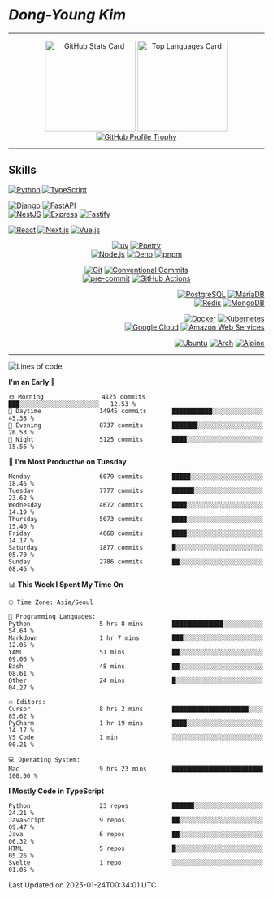 # **_Dong-Young Kim_**

---

<!-- markdownlint-disable MD033 -->
<p align="center">
  <a href="https://github.com/anuraghazra/github-readme-stats#github-stats-card">
    <img
      height="178"
      alt="GitHub Stats Card"
      src="https://github-readme-stats.vercel.app/api?username=pers0n4&hide_title=true&include_all_commits=true&hide_border=true&show_icons=true&icon_color=00abc0&ring_color=5f4b8b&theme=onedark&text_color=f0eee9"
    />
  </a>
  <a href="https://github.com/anuraghazra/github-readme-stats#top-languages-card">
    <img
      height="178"
      alt="Top Languages Card"
      src="https://github-readme-stats.vercel.app/api/top-langs?username=pers0n4&hide_title=true&hide_border=true&layout=compact&langs_count=8&size_weight=0.5&count_weight=0.5&hide=css,html,tex&theme=onedark&text_color=f0eee9"
    />
  </a>
  <a href="https://github.com/ryo-ma/github-profile-trophy">
    <img
      alt="GitHub Profile Trophy"
      src="https://github-profile-trophy.vercel.app/?username=pers0n4&row=1&no-frame=true&theme=onedark"
    />
  </a>
</p>
<!-- markdownlint-enable -->

---

## Skills

<!-- markdownlint-disable MD033 -->
<div align="left">

[![Python][python]](https://www.python.org/)
[![TypeScript][typescript]](https://www.typescriptlang.org/)

[![Django][django]](https://www.djangoproject.com/)
[![FastAPI][fastapi]](https://fastapi.tiangolo.com/)
\
[![NestJS][nestjs]](https://nestjs.com/)
[![Express][express]](https://expressjs.com/)
[![Fastify][fastify]](https://www.fastify.io/)

[![React][react]](https://reactjs.org/)
[![Next.js][next.js]](https://nextjs.org/)
[![Vue.js][vue.js]](https://vuejs.org/)

</div>
<div align="center">

[![uv][uv]](https://docs.astral.sh/uv/)
[![Poetry][poetry]](https://python-poetry.org/)
\
[![Node.js][node.js]](https://nodejs.org/en/)
[![Deno][deno]](https://deno.land/)
[![pnpm][pnpm]](https://pnpm.io/)

[![Git][git]](https://git-scm.com/)
[![Conventional Commits][conventionalcommits]](https://conventionalcommits.org)
\
[![pre-commit][precommit]](https://pre-commit.com/)
[![GitHub Actions][githubactions]](https://docs.github.com/en/actions)

</div>
<div align="right">

[![PostgreSQL][postgresql]](https://www.postgresql.org/)
[![MariaDB][mariadb]](https://mariadb.org/)
\
[![Redis][redis]](https://redis.io/)
[![MongoDB][mongodb]](https://www.mongodb.com/)

[![Docker][docker]](https://www.docker.com/)
[![Kubernetes][kubernetes]](https://kubernetes.io/)
\
[![Google Cloud][googlecloud]](https://cloud.google.com/)
[![Amazon Web Services][amazonwebservices]](https://aws.amazon.com/)

[![Ubuntu][ubuntu]](https://ubuntu.com/)
[![Arch][archlinux]](https://archlinux.org/)
[![Alpine][alpinelinux]](https://alpinelinux.org/)

</div>
<!-- markdownlint-enable -->

---

<!-- markdownlint-disable MD033 -->
<!-- prettier-ignore-start -->

<!--START_SECTION:waka-->
![Lines of code](https://img.shields.io/badge/From%20Hello%20World%20I%27ve%20Written-4.9%20million%20lines%20of%20code-blue)

**I'm an Early 🐤** 

```text
🌞 Morning                4125 commits        ███░░░░░░░░░░░░░░░░░░░░░░   12.53 % 
🌆 Daytime                14945 commits       ███████████░░░░░░░░░░░░░░   45.38 % 
🌃 Evening                8737 commits        ███████░░░░░░░░░░░░░░░░░░   26.53 % 
🌙 Night                  5125 commits        ████░░░░░░░░░░░░░░░░░░░░░   15.56 % 
```
📅 **I'm Most Productive on Tuesday** 

```text
Monday                   6079 commits        █████░░░░░░░░░░░░░░░░░░░░   18.46 % 
Tuesday                  7777 commits        ██████░░░░░░░░░░░░░░░░░░░   23.62 % 
Wednesday                4672 commits        ████░░░░░░░░░░░░░░░░░░░░░   14.19 % 
Thursday                 5073 commits        ████░░░░░░░░░░░░░░░░░░░░░   15.40 % 
Friday                   4668 commits        ████░░░░░░░░░░░░░░░░░░░░░   14.17 % 
Saturday                 1877 commits        █░░░░░░░░░░░░░░░░░░░░░░░░   05.70 % 
Sunday                   2786 commits        ██░░░░░░░░░░░░░░░░░░░░░░░   08.46 % 
```


📊 **This Week I Spent My Time On** 

```text
🕑︎ Time Zone: Asia/Seoul

💬 Programming Languages: 
Python                   5 hrs 8 mins        ██████████████░░░░░░░░░░░   54.64 % 
Markdown                 1 hr 7 mins         ███░░░░░░░░░░░░░░░░░░░░░░   12.05 % 
YAML                     51 mins             ██░░░░░░░░░░░░░░░░░░░░░░░   09.06 % 
Bash                     48 mins             ██░░░░░░░░░░░░░░░░░░░░░░░   08.61 % 
Other                    24 mins             █░░░░░░░░░░░░░░░░░░░░░░░░   04.27 % 

🔥 Editors: 
Cursor                   8 hrs 2 mins        █████████████████████░░░░   85.62 % 
PyCharm                  1 hr 19 mins        ████░░░░░░░░░░░░░░░░░░░░░   14.17 % 
VS Code                  1 min               ░░░░░░░░░░░░░░░░░░░░░░░░░   00.21 % 

💻 Operating System: 
Mac                      9 hrs 23 mins       █████████████████████████   100.00 % 
```

**I Mostly Code in TypeScript** 

```text
Python                   23 repos            ██████░░░░░░░░░░░░░░░░░░░   24.21 % 
JavaScript               9 repos             ██░░░░░░░░░░░░░░░░░░░░░░░   09.47 % 
Java                     6 repos             ██░░░░░░░░░░░░░░░░░░░░░░░   06.32 % 
HTML                     5 repos             █░░░░░░░░░░░░░░░░░░░░░░░░   05.26 % 
Svelte                   1 repo              ░░░░░░░░░░░░░░░░░░░░░░░░░   01.05 % 
```




 Last Updated on 2025-01-24T00:34:01 UTC
<!--END_SECTION:waka-->

<!-- prettier-ignore-end -->
<!-- markdownlint-enable -->

<!-- markdownlint-disable MD013 -->
<!-------------------------------- Badge Links -------------------------------->

<!-- Languages -->

[python]: https://img.shields.io/endpoint?style=for-the-badge&url=https://badges.deno.dev/python
[typescript]: https://img.shields.io/endpoint?style=for-the-badge&url=https://badges.deno.dev/typescript
<!-- [dart]: https://img.shields.io/endpoint?style=for-the-badge&url=https://badges.deno.dev/dart -->
<!-- [rust]: https://img.shields.io/endpoint?style=for-the-badge&url=https://badges.deno.dev/rust -->
<!-- [go]: https://img.shields.io/endpoint?style=for-the-badge&url=https://badges.deno.dev/go -->
<!-- [kotlin]: https://img.shields.io/endpoint?style=for-the-badge&url=https://badges.deno.dev/kotlin -->
<!-- [scala]: https://img.shields.io/endpoint?style=for-the-badge&url=https://badges.deno.dev/scala -->

<!-- Frameworks & Libraries > Frontend -->

[next.js]: https://img.shields.io/endpoint?style=for-the-badge&url=https://badges.deno.dev/next.js
[react]: https://img.shields.io/endpoint?style=for-the-badge&url=https://badges.deno.dev/react
[vue.js]: https://img.shields.io/endpoint?style=for-the-badge&url=https://badges.deno.dev/vue.js
<!-- [astro]: https://img.shields.io/endpoint?style=for-the-badge&url=https://badges.deno.dev/astro -->

<!-- Frameworks & Libraries > Backend -->

[django]: https://img.shields.io/endpoint?style=for-the-badge&url=https://badges.deno.dev/django
[express]: https://img.shields.io/endpoint?style=for-the-badge&url=https://badges.deno.dev/express
[fastapi]: https://img.shields.io/endpoint?style=for-the-badge&url=https://badges.deno.dev/fastapi
[fastify]: https://img.shields.io/endpoint?style=for-the-badge&url=https://badges.deno.dev/fastify
[nestjs]: https://img.shields.io/endpoint?style=for-the-badge&url=https://badges.deno.dev/nestjs

<!-- Frameworks & Libraries > Tools -->

[deno]: https://img.shields.io/endpoint?style=for-the-badge&url=https://badges.deno.dev/deno
[node.js]: https://img.shields.io/endpoint?style=for-the-badge&url=https://badges.deno.dev/node.js
[pnpm]: https://img.shields.io/endpoint?style=for-the-badge&url=https://badges.deno.dev/pnpm
[poetry]: https://img.shields.io/endpoint?style=for-the-badge&url=https://badges.deno.dev/poetry
[uv]: https://img.shields.io/endpoint?style=for-the-badge&url=https://badges.deno.dev/uv

<!-- Database -->

[mariadb]: https://img.shields.io/endpoint?style=for-the-badge&url=https://badges.deno.dev/mariadb
[mongodb]: https://img.shields.io/endpoint?style=for-the-badge&url=https://badges.deno.dev/mongodb
[postgresql]: https://img.shields.io/endpoint?style=for-the-badge&url=https://badges.deno.dev/postgresql
[redis]: https://img.shields.io/endpoint?style=for-the-badge&url=https://badges.deno.dev/redis

<!-- DevOps -->

[conventionalcommits]: https://img.shields.io/endpoint?style=for-the-badge&url=https://badges.deno.dev/conventionalcommits
[git]: https://img.shields.io/endpoint?style=for-the-badge&url=https://badges.deno.dev/git
[precommit]: https://img.shields.io/endpoint?style=for-the-badge&url=https://badges.deno.dev/precommit
[githubactions]: https://img.shields.io/endpoint?style=for-the-badge&url=https://badges.deno.dev/githubactions
[docker]: https://img.shields.io/endpoint?style=for-the-badge&url=https://badges.deno.dev/docker
[kubernetes]: https://img.shields.io/endpoint?style=for-the-badge&url=https://badges.deno.dev/kubernetes

<!-- Cloud -->

[amazonwebservices]: https://img.shields.io/endpoint?style=for-the-badge&url=https://badges.deno.dev/amazonwebservices
[googlecloud]: https://img.shields.io/endpoint?style=for-the-badge&url=https://badges.deno.dev/googlecloud
<!-- [cloudflare]: https://img.shields.io/endpoint?style=for-the-badge&url=https://badges.deno.dev/cloudflare -->
<!-- [firebase]: https://img.shields.io/endpoint?style=for-the-badge&url=https://badges.deno.dev/firebase -->
<!-- [fly.io]: https://img.shields.io/endpoint?style=for-the-badge&url=https://badges.deno.dev/fly.io -->
<!-- [netlify]: https://img.shields.io/endpoint?style=for-the-badge&url=https://badges.deno.dev/netlify -->
<!-- [supabase]: https://img.shields.io/endpoint?style=for-the-badge&url=https://badges.deno.dev/supabase -->
<!-- [vercel]: https://img.shields.io/endpoint?style=for-the-badge&url=https://badges.deno.dev/vercel -->

<!-- OS -->

[alpinelinux]: https://img.shields.io/endpoint?style=for-the-badge&url=https://badges.deno.dev/alpinelinux
[archlinux]: https://img.shields.io/endpoint?style=for-the-badge&url=https://badges.deno.dev/archlinux
[ubuntu]: https://img.shields.io/endpoint?style=for-the-badge&url=https://badges.deno.dev/ubuntu
